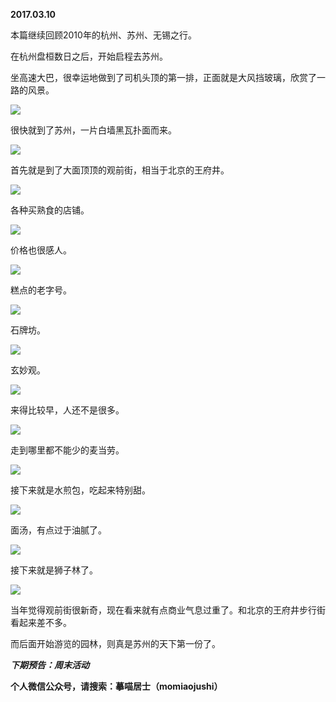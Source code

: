 
          
            
**2017.03.10**

本篇继续回顾2010年的杭州、苏州、无锡之行。

在杭州盘桓数日之后，开始启程去苏州。

坐高速大巴，很幸运地做到了司机头顶的第一排，正面就是大风挡玻璃，欣赏了一路的风景。




![](img/51001-e64b59994c0fd00e.jpg)




很快就到了苏州，一片白墙黑瓦扑面而来。




![](img/51001-a474f490d2032365.jpg)




首先就是到了大面顶顶的观前街，相当于北京的王府井。




![](img/51001-54567fd213b17b27.jpg)




各种买熟食的店铺。




![](img/51001-8ec700a459b222f0.jpg)




价格也很感人。




![](img/51001-dd93befda003e720.jpg)




糕点的老字号。




![](img/51001-82d957f2d78cdc33.jpg)




石牌坊。




![](img/51001-6b75776ff29fd2b3.jpg)




玄妙观。




![](img/51001-9af8ddb905d0a272.jpg)




来得比较早，人还不是很多。




![](img/51001-ebff164cf3382768.jpg)




走到哪里都不能少的麦当劳。




![](img/51001-f5d29295f38604b2.jpg)




接下来就是水煎包，吃起来特别甜。




![](img/51001-34344ef210c46bbe.jpg)




面汤，有点过于油腻了。




![](img/51001-5b5255f12b8bd999.jpg)




接下来就是狮子林了。




![](img/51001-2d1ca4d5c6949849.jpg)




当年觉得观前街很新奇，现在看来就有点商业气息过重了。和北京的王府井步行街看起来差不多。

而后面开始游览的园林，则真是苏州的天下第一份了。


***下期预告：周末活动***


**个人微信公众号，请搜索：摹喵居士（momiaojushi）**

          
        